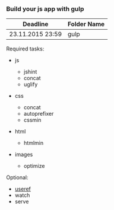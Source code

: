 ### Build your js app with gulp

Deadline         | Folder Name
-----------------|---------
23.11.2015 23:59 | gulp

Required tasks:
* js
  * jshint
  * concat
  * uglify
  
* css
  * concat
  * autoprefixer
  * cssmin
  
* html
  * htmlmin

* images
  * optimize

Optional:
* [useref](https://www.npmjs.com/package/gulp-useref)
* watch
* serve
